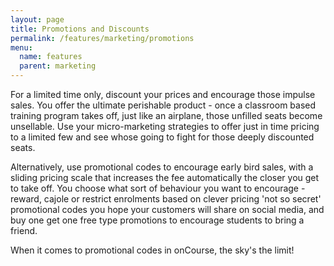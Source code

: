 ```yaml
---
layout: page
title: Promotions and Discounts
permalink: /features/marketing/promotions
menu:
  name: features
  parent: marketing
---
```


For a limited time only, discount your prices and encourage those impulse sales. You offer the ultimate perishable product - once a classroom based training program takes off, just like an airplane, those unfilled seats become unsellable. Use your micro-marketing strategies to offer just in time pricing to a limited few and see whose going to fight for those deeply discounted seats.

Alternatively, use promotional codes to encourage early bird sales, with a sliding pricing scale that increases the fee automatically the closer you get to take off. You choose what sort of behaviour you want to encourage - reward, cajole or restrict enrolments based on clever pricing 'not so secret' promotional codes you hope your customers will share on social media, and buy one get one free type promotions to encourage students to bring a friend.

When it comes to promotional codes in onCourse, the sky's the limit!

